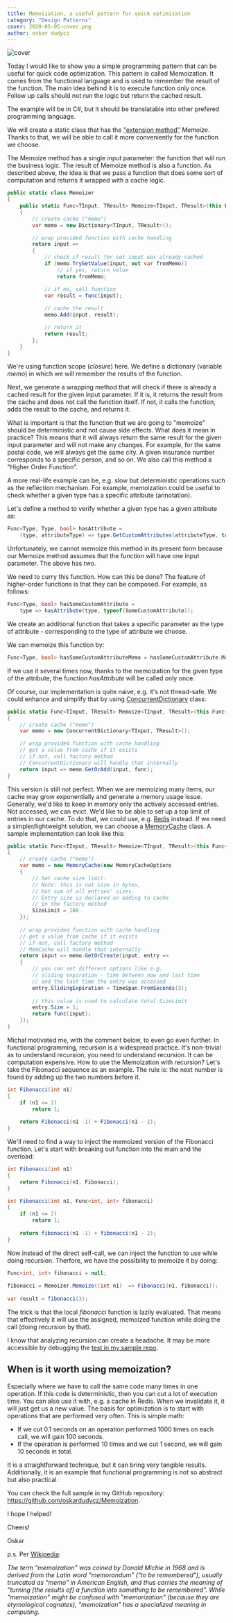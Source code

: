 ```yaml
---
title: Memoization, a useful pattern for quick optimization
category: "Design Patterns"
cover: 2020-05-05-cover.png
author: oskar dudycz
---
```


![cover](2020-05-05-cover.png)

Today I would like to show you a simple programming pattern that can be useful for quick code optimization. This pattern is called Memoization. It comes from the functional language and is used to remember the result of the function. The main idea behind it is to execute function only once. Follow up calls should not run the logic but return the cached result.

The example will be in C#, but it should be translatable into other prefered programming language.

We will create a static class that has the ["extension method"](https://docs.microsoft.com/en-us/dotnet/csharp/programming-guide/classes-and-structs/extension-methods) _Memoize_. Thanks to that, we will be able to call it more conveniently for the function we choose.

The Memoize method has a single input parameter: the function that will run the business logic. The result of Memoize method is also a function. As described above, the idea is that we pass a function that does some sort of computation and returns it wrapped with a cache logic.

```csharp
public static class Memoizer
{
    public static Func<TInput, TResult> Memoize<TInput, TResult>(this Func<TInput, TResult> func)
    {
        // create cache ("memo")
        var memo = new Dictionary<TInput, TResult>();

        // wrap provided function with cache handling
        return input =>
        {
            // check if result for set input was already cached
            if (memo.TryGetValue(input, out var fromMemo))
                // if yes, return value
                return fromMemo;

            // if no, call function
            var result = func(input);
            
            // cache the result
            memo.Add(input, result);

            // return it
            return result;
        };
    }
}
```

We're using function scope (_closure_) here. We define a dictionary (variable _memo_) in which we will remember the results of the function.

Next, we generate a wrapping method that will check if there is already a cached result for the given input parameter. If it is, it returns the result from the cache and does not call the function itself. If not, it calls the function, adds the result to the cache, and returns it.

What is important is that the function that we are going to "memoize" should be deterministic and not cause side effects. What does it mean in practice? This means that it will always return the same result for the given input parameter and will not make any changes. For example, for the same postal code, we will always get the same city. A given insurance number corresponds to a specific person, and so on. We also call this method a "Higher Order Function".

A more real-life example can be, e.g. slow but deterministic operations such as the reflection mechanism. For example, memoization could be useful to check whether a given type has a specific attribute (annotation).

Let's define a method to verify whether a given type has a given attribute as:

```csharp
Func<Type, Type, bool> hasAttribute =
    (type, attributeType) => type.GetCustomAttributes(attributeType, true).Any();
```

Unfortunately, we cannot memoize this method in its present form because our Memoize method assumes that the function will have one input parameter. The above has two.

We need to curry this function. How can this be done? The feature of higher-order functions is that they can be composed. For example, as follows:

```csharp
Func<Type, bool> hasSomeCustomAttribute = 
    type => hasAttribute(type, typeof(SomeCustomAttribute));
```

We create an additional function that takes a specific parameter as the type of attribute - corresponding to the type of attribute we choose.

We can memoize this function by:

```csharp
Func<Type, bool> hasSomeCustomAttributeMemo = hasSomeCustomAttribute.Memoize();
```

If we use it several times now, thanks to the memoization for the given type of the attribute, the function _hasAttribute_ will be called only once.

Of course, our implementation is quite naive, e.g. it's not thread-safe. We could enhance and simplify that by using [ConcurrentDictionary](https://docs.microsoft.com/en-us/dotnet/standard/collections/thread-safe/how-to-add-and-remove-items) class:

```csharp
public static Func<TInput, TResult> Memoize<TInput, TResult>(this Func<TInput, TResult> func)
{
    // create cache ("memo")
    var memo = new ConcurrentDictionary<TInput, TResult>();

    // wrap provided function with cache handling
    // get a value from cache if it exists
    // if not, call factory method
    // ConcurrentDictionary will handle that internally
    return input => memo.GetOrAdd(input, func);
}
```

This version is still not perfect. When we are memoizing many items, our cache may grow exponentially and generate a memory usage issue. Generally, we'd like to keep in memory only the actively accessed entries. Not accessed, we can evict. We'd like to be able to set up a top limit of entries in our cache. To do that, we could use, e.g. [Redis](https://redis.io/) instead. If we need a simpler/lightweight solution, we can choose a [MemoryCache](https://docs.microsoft.com/en-us/aspnet/core/performance/caching/memory?view=aspnetcore-5.0) class. A sample implementation can look like this:

```csharp
public static Func<TInput, TResult> Memoize<TInput, TResult>(this Func<TInput, TResult> func)
{
    // create cache ("memo")
    var memo = new MemoryCache(new MemoryCacheOptions
    {
        // Set cache size limit.
        // Note: this is not size in bytes,
        // but sum of all entries' sizes.
        // Entry size is declared on adding to cache
        // in the factory method 
        SizeLimit = 100
    });
    
    // wrap provided function with cache handling
    // get a value from cache if it exists
    // if not, call factory method
    // MemCache will handle that internally
    return input => memo.GetOrCreate(input, entry =>
    {
        // you can set different options like e.g.
        // sliding expiration - time between now and last time
        // and the last time the entry was accessed 
        entry.SlidingExpiration = TimeSpan.FromSeconds(3);
        
        // this value is used to calculate total SizeLimit
        entry.Size = 1;
        return func(input);
    });
}
```

Michał motivated me, with the comment below, to even go even further. In functional programming, recursion is a widespread practice. It's non-trivial as to understand recursion, you need to understand recursion. It can be computation expensive. How to use the Memoization with recursion? Let's take the Fibonacci sequence as an example. The rule is: the next number is found by adding up the two numbers before it.

```csharp
int Fibonacci(int n1)
{
    if (n1 <= 2)
        return 1;
                
    return Fibonacci(n1 -1) + Fibonacci(n1 - 2);
}
```

We'll need to find a way to inject the memoized version of the Fibonacci function. Let's start with breaking out function into the main and the overload:

```csharp
int Fibonacci(int n1)
{
    return Fibonacci(n1, Fibonacci);
}

int Fibonacci(int n1, Func<int, int> fibonacci)
{        
    if (n1 <= 2)
        return 1;
        
    return fibonacci(n1 -1) + fibonacci(n1 - 2);
}
```

Now instead of the direct self-call, we can inject the function to use while doing recursion. Therfore, we have the possibility to memoize it by doing:

```csharp
Func<int, int> fibonacci = null;
            
fibonacci = Memoizer.Memoize((int n1)  => Fibonacci(n1, fibonacci));
            
var result = fibonacci(3);
```

The trick is that the local _fibonacci_ function is lazily evaluated. That means that effectively it will use the assigned, memoized function while doing the call (doing recursion by that).

I know that analyzing recursion can create a headache. It may be more accessible by debugging the [test in my sample repo](https://github.com/oskardudycz/Memoization/blob/main/Memoization.Tests/RecurrsionWithFunctionTests.cs).

## When is it worth using memoization?
Especially where we have to call the same code many times in one operation. If this code is deterministic, then you can cut a lot of execution time. You can also use it with, e.g. a cache in Redis. When we invalidate it, it will just get us a new value. The basis for optimization is to start with operations that are performed very often. This is simple math:
* If we cut 0.1 seconds on an operation performed 1000 times on each call, we will gain 100 seconds. 
* If the operation is performed 10 times and we cut 1 second, we will gain 10 seconds in total.

It is a straightforward technique, but it can bring very tangible results. Additionally, it is an example that functional programming is not so abstract but also practical.
 
You can check the full sample in my GitHub repository: https://github.com/oskardudycz/Memoization.

I hope I helped!

Cheers!

Oskar

p.s. Per [Wikipedia](https://en.wikipedia.org/wiki/Memoization): 

_The term "memoization" was coined by Donald Michie in 1968 and is derived from the Latin word "memorandum" ("to be remembered"), usually truncated as "memo" in American English, and thus carries the meaning of "turning [the results of] a function into something to be remembered". While "memoization" might be confused with "memorization" (because they are etymological cognates), "memoization" has a specialized meaning in computing._
